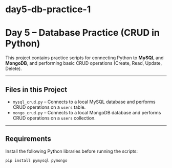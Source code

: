 # day5-db-practice-1
# Day 5 – Database Practice (CRUD in Python)

This project contains practice scripts for connecting Python to **MySQL** and **MongoDB**, and performing basic CRUD operations (Create, Read, Update, Delete).

---

##  Files in this Project

- `mysql_crud.py` – Connects to a local MySQL database and performs CRUD operations on a `users` table.
- `mongo_crud.py` – Connects to a local MongoDB database and performs CRUD operations on a `users` collection.

---

##  Requirements

Install the following Python libraries before running the scripts:

```bash
pip install pymysql pymongo
